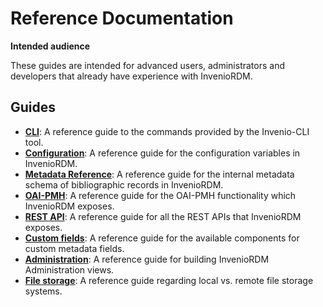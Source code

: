 # Reference Documentation

**Intended audience**

These guides are intended for advanced users, administrators and developers that already have experience with InvenioRDM.

## Guides

- **[CLI](cli.md)**: A reference guide to the commands provided by the Invenio-CLI tool.
- **[Configuration](configuration)**: A reference guide for the configuration variables in InvenioRDM.
- **[Metadata Reference](metadata.md)**: A reference guide for the internal metadata schema of bibliographic records in InvenioRDM.
- **[OAI-PMH](oai_pmh.md)**: A reference guide for the OAI-PMH functionality which InvenioRDM exposes.
- **[REST API](rest_api_index.md)**: A reference guide for all the REST APIs that InvenioRDM exposes.
- **[Custom fields](widgets.md)**: A reference guide for the available components for custom metadata fields.
- **[Administration](administration_reference.md)**: A reference guide for building InvenioRDM Administration views.
- **[File storage](file_storage.md)**: A reference guide regarding local vs. remote file storage systems.
